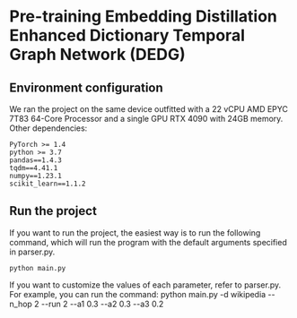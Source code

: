 # Pre-training Embedding Distillation Enhanced Dictionary Temporal Graph Network (DEDG)
## Environment configuration
We ran the project on the same device outfitted with a 22 vCPU AMD EPYC 7T83 64-Core Processor and a single GPU RTX 4090 with 24GB memory.
Other dependencies:
```
PyTorch >= 1.4
python >= 3.7
pandas==1.4.3
tqdm==4.41.1
numpy==1.23.1
scikit_learn==1.1.2
```

## Run the project
If you want to run the project, the easiest way is to run the following command, which will run the program with the default arguments specified in parser.py. 
```
python main.py
```
If you want to customize the values of each parameter, refer to parser.py. For example, you can run the command:
python main.py -d wikipedia --n_hop 2 --run 2 --a1 0.3 --a2 0.3 --a3 0.2

